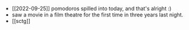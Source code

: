 - [[2022-09-25]] pomodoros spilled into today, and that's alright :)
- saw a movie in a film theatre for the first time in three years last night.
- [[sctg]]
